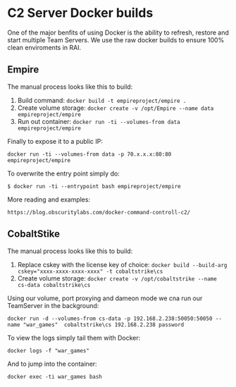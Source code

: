 # C2 Server Docker builds
One of the major benfits of using Docker is the ability to refresh, restore and start multiple Team Servers. We use the raw docker builds to ensure 100% clean enviroments in RAI.


## Empire
The manual process looks like this to build:

1. Build command: `docker build -t empireproject/empire .`
2. Create volume storage: `docker create -v /opt/Empire --name data empireproject/empire`
3. Run out container: `docker run -ti --volumes-from data empireproject/empire` 

Finally to expose it to a public IP: 
```
docker run -ti --volumes-from data -p 70.x.x.x:80:80 empireproject/empire
```
To overwrite the entry point simply do:
```
$ docker run -ti --entrypoint bash empireproject/empire
```
More reading and examples:
```
https://blog.obscuritylabs.com/docker-command-controll-c2/
```

## CobaltStike 
The manual process looks like this to build:
1. Replace cskey with the license key of choice: `docker build --build-arg cskey="xxxx-xxxx-xxxx-xxxx" -t cobaltstrike\cs `
2. Create volume storage: `docker create -v /opt/cobaltstrike --name cs-data cobaltstrike\cs`

Using our volume, port proxying and dameon mode we cna run our TeamServer in the background:
```
docker run -d --volumes-from cs-data -p 192.168.2.238:50050:50050 --name "war_games"  cobaltstrike\cs 192.168.2.238 password
```

To view the logs simply tail them with Docker:
```
docker logs -f "war_games"
```

And to jump into the container:
```
docker exec -ti war_games bash
```
